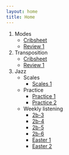 ```yaml
---
layout: home
title: Home
---
```



1. Modes
	* [Cribsheet](modes/modes_crib)
	* [Review 1](modes/modes1)
1. Transposition
	* [Cribsheet](transposition/transpose_crib)
	* [Review 1](transposition/transpose1)
1. Jazz
	* Scales
		* [Scales 1](jazz/scales1.html)
	* Practice
		* [Practice 1](jazz/jazz1.html)
		* [Practice 2](jazz/jazz2.html)
	* Weekly listening
		* [2b-3](jazz/2b/2b-3.html)
		* [2b-4](jazz/2b/2b-4.html)
		* [2b-5](jazz/2b/2b-5.html)
		* [2b-6](jazz/2b/2b-6.html)
		* [Easter 1](jazz/2b/2b-7.html)
		* [Easter 2](jazz/2b/2b-8.html)
		
<!--
## Music Technology
-->